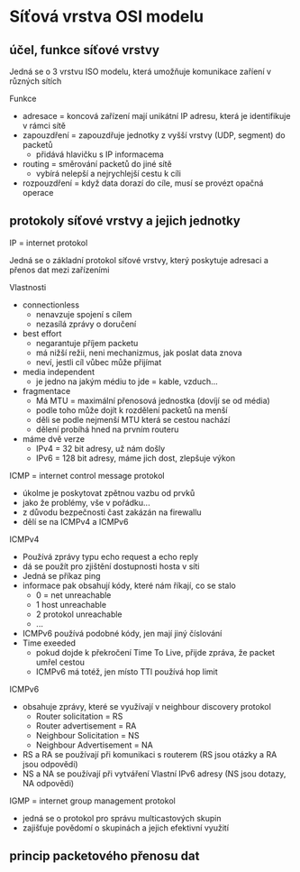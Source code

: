 # Síťová vrstva OSI modelu

## účel, funkce síťové vrstvy

Jedná se o 3 vrstvu ISO modelu, která umožňuje komunikace zaříení v různých sítích

Funkce
- adresace = koncová zařízení mají unikátní IP adresu, která je identifikuje v rámci sítě
- zapouzdření = zapouzdřuje jednotky z vyšší vrstvy (UDP, segment) do packetů
  - přidává hlavičku s IP informacema
- routing = směrování packetů do jiné sítě
  - vybírá nelepší a nejrychlejší cestu k cíli
- rozpouzdření = když data dorazí do cíle, musí se provézt opačná operace

## protokoly síťové vrstvy a jejich jednotky

IP = internet protokol

Jedná se o základní protokol síťové vrstvy, který poskytuje adresaci a přenos dat mezi zařízeními

Vlastnosti
- connectionless
  - nenavzuje spojení s cílem
  - nezasílá zprávy o doručení
- best effort
  - negarantuje příjem packetu
  - má nižší režii, neni mechanizmus, jak poslat data znova
  - neví, jestli cíl vůbec může přijímat
- media independent
  - je jedno na jakým médiu to jde = kable, vzduch...
- fragmentace
  - Má MTU = maximální přenosová jednostka (dovíjí se od média)
  - podle toho může dojít k rozdělení packetů na menší
  - děli se podle nejmenší MTU která se cestou nachází
  - dělení probíhá hned na prvním routeru
- máme dvě verze
  - IPv4 = 32 bit adresy, už nám došly
  - IPv6 = 128 bit adresy, máme jich dost, zlepšuje výkon

ICMP = internet control message protokol
- úkolme je poskytovat zpětnou vazbu od prvků
- jako že problémy, vše v pořádku...
- z důvodu bezpečnosti čast zakázán na firewallu
- dělí se na ICMPv4 a ICMPv6

ICMPv4
- Používá zprávy typu echo request a echo reply
- dá se použít pro zjištění dostupnosti hosta v síti
- Jedná se příkaz ping
- informace pak obsahují kódy, které nám říkají, co se stalo
  - 0 = net unreachable
  - 1 host unreachable
  - 2 protokol unreachable
  - ...
- ICMPv6 používá podobné kódy, jen mají jiný číslování
- Time exeeded
  - pokud dojde k překročení Time To Live, přijde zpráva, že packet umřel cestou
  - ICMPv6 má totéž, jen místo TTl používá hop limit

ICMPv6
- obsahuje zprávy, které se využívají v neighbour discovery protokol
  - Router solicitation = RS
  - Router advertisement = RA
  - Neighbour Solicitation = NS
  - Neighbour Advertisement = NA
- RS a RA se používají při komunikaci s routerem (RS jsou otázky a RA jsou odpovědi)
- NS a NA se používají při vytváření Vlastní IPv6 adresy (NS jsou dotazy, NA odpovědi)

IGMP = internet group management protokol
- jedná se o protokol pro správu multicastových skupin
- zajišťuje povědomí o skupinách a jejich efektivní využití

## princip packetového přenosu dat

